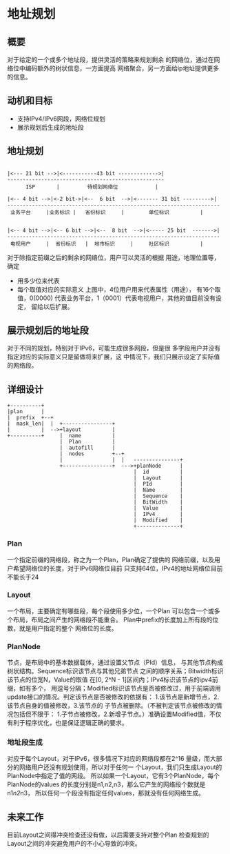 # 地址规划
## 概要
对于给定的一个或多个地址段，提供灵活的策略来规划剩余
的网络位，通过在网络位中编码额外的树状信息，一方面提高
网络聚合，另一方面给ip地址提供更多的信息。

## 动机和目标
- 支持IPv4/IPv6网段，网络位规划
- 展示规划后生成的地址段

## 地址规划
```text

|<--- 21 bit -->|<-----------43 bit ------------->|
---------------------------------------------------
      ISP       |         待规划网络位            |

|<-- 4 bit -->|<-2 bit->|<--  6 bit  -->|<------- 31 bit --------->|
---------------------------------------------------------------------
 业务平台     |业务标识 |   省份标识     |        单位标识          |


|<-- 4 bit -->|<-- 6 bit -->|<--  8 bit  -->|<----- 25 bit  ------->|
---------------------------------------------------------------------
 电视用户     |  省份标识   |  地市标识     |     社区标识          |
``` 
对于除指定前缀之后的剩余的网络位，用户可以灵活的根据
用途，地理位置等，确定
- 用多少位来代表
- 每个取值对应的实际意义
上图中，4位用户用来代表属性（用途）， 有16个取值，0(0000)
代表业务平台，1（0001）代表电视用户，其他的值目前没有设定，
留给以后扩展。

## 展示规划后的地址段
对于不同的规划，特别对于IPv6，可能生成很多网段，但是很
多字段用户并没有指定对应的实际意义只是留做将来扩展，这
中情况下，我们只展示设定了实际值的网络段。


## 详细设计
```text
+----------+
|plan      |
|  prefix  +--+
|  mask_len|  |  +----------------+
|          |  -->+layout          |
+----------+     |  name      	  |
                 |  Plan          |
                 |  autofill      |
                 |  nodes         +--+ 
                 |                |  |   ---------------+
                 +----------------+  --->+planNode      |
                                         |  id 			|
                                         |  Layout      |
                                         |  PId         |
										 |  Name        |
										 |  Sequence    |
										 |  BitWidth    |
										 |  Value       |
										 |  IPv4        |
										 |  Modified    |
                                         +--------------+

```
### Plan
一个指定前缀的网络段，称之为一个Plan，Plan确定了提供的
网络前缀，以及用户希望网络位的长度，对于IPv6网络位目前
只支持64位，IPv4的地址网络位目前不能长于24

### Layout
一个布局，主要确定有哪些段，每个段使用多少位，一个Plan
可以包含一个或多个布局，布局之间产生的网络段不能重合。
Plan中prefix的长度加上所有段的位数，就是用户指定的整个
网络位的长度。

### PlanNode
节点，是布局中的基本数据载体，通过设置父节点（PId）信息，
与其他节点构成树状结构。Sequence标识该节点与其他兄弟节点
之间的顺序关系；Bitwidth标识该节点的位宽N，Value的取值
在[0, 2^N - 1]区间内；IPv4标识该节点的ipv4前缀，如有多个，
用逗号分隔；Modified标识该节点是否被修改过，用于前端调用
update接口的情况。判定该节点是否被修改的依据有：
1.该节点是新增节点，2.该节点自身的值被修改，3.该节点的
子节点被删除。（不被判定该节点被修改的情况包括但不限于：
1.子节点被修改，2.新增子节点。）准确设置Modified值，不仅
有利于程序优化，也是保证逻辑正确的要求。

### 地址段生成
对应于每个Layout，对于IPv6，很多情况下对应的网络段都在2^16
量级，而大部分的网络用户还没有规划使用，所以对于任何一
个Layout，我们只生成Layout的PlanNode中指定了值的网段。
所以如果一个Layout，它有3个PlanNode，每个PlanNode的values
的长度分别是n1,n2,n3，那么它产生的网络段个数就是n1*n2*n3，
所以任何一个段没有指定任何values，那就没有任何网络生成。

## 未来工作
目前Layout之间得冲突检查还没有做，以后需要支持对整个Plan
检查规划的Layout之间的冲突避免用户的不小心导致的冲突。
